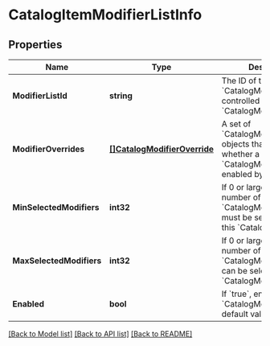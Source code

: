 # CatalogItemModifierListInfo

## Properties

 Name                     | Type                                                        | Description                                                                                                                           | Notes                        
--------------------------|-------------------------------------------------------------|---------------------------------------------------------------------------------------------------------------------------------------|------------------------------
 **ModifierListId**       | **string**                                                  | The ID of the &#x60;CatalogModifierList&#x60; controlled by this &#x60;CatalogModifierListInfo&#x60;.                                 | [default to null]            
 **ModifierOverrides**    | [**[]CatalogModifierOverride**](CatalogModifierOverride.md) | A set of &#x60;CatalogModifierOverride&#x60; objects that override whether a given &#x60;CatalogModifier&#x60; is enabled by default. | [optional] [default to null] 
 **MinSelectedModifiers** | **int32**                                                   | If 0 or larger, the smallest number of &#x60;CatalogModifier&#x60;s that must be selected from this &#x60;CatalogModifierList&#x60;.  | [optional] [default to null] 
 **MaxSelectedModifiers** | **int32**                                                   | If 0 or larger, the largest number of &#x60;CatalogModifier&#x60;s that can be selected from this &#x60;CatalogModifierList&#x60;.    | [optional] [default to null] 
 **Enabled**              | **bool**                                                    | If &#x60;true&#x60;, enable this &#x60;CatalogModifierList&#x60;. The default value is &#x60;true&#x60;.                              | [optional] [default to null] 

[[Back to Model list]](../README.md#documentation-for-models) [[Back to API list]](../README.md#documentation-for-api-endpoints) [[Back to README]](../README.md)


